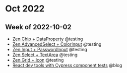 # Oct 2022

## Week of 2022-10-02

- [Zen Chip + DataProperty](https://github.com/helloextend/client/pull/4875/files) @testing
- [Zen AdvancedSelect + ColorInput](https://github.com/helloextend/client/pull/4889) @testing
- [Zen Input + PasswordInput](https://github.com/helloextend/client/pull/4899) @testing
- [Zen Select + TextArea](https://github.com/helloextend/client/pull/4906) @testing
- [Zen Grid + Icon](https://github.com/helloextend/client/pull/4913) @testing
- [React dev tools with Cypress component tests](https://www.youtube.com/watch?v=mluEiIYtyE0) @blog
